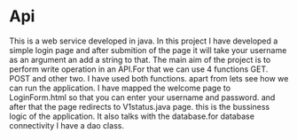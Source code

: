 # Api
This is a web service developed in java.
In this project I have developed a simple login page and after submition of the page it will take your username as an argument an add a string to that.
The main aim of the project is to perform write operation in an API.For that we can use 4 functions GET. POST and other two.
I have used both functions.
apart from lets see how we can run the application.
I have mapped the welcome page to LoginForm.html so that you can enter your username and password.
and after that the page redirects to V1status.java page.
this is the bussiness logic of the application.
It also talks with the database.for database connectivity I have a dao class. 
